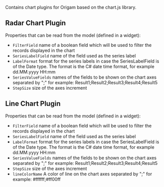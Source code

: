 Contains chart plugins for Origam based on the chart.js library.

## Radar Chart Plugin

Properties that can be read from the model (defined in a widget):

- `FilterField` name of a boolean field which will be used to filter the records displayed in the chart
- `SeriesLabelField` name of the field used as the series label
- `LabelFormat` format for the series labels in case the SeriesLabelField is of the Date type. The format is the C# date time format, for example dd.MM.yyyy HH:mm
- `SeriesValueFields` names of the fields to be shown on the chart axes separated by ";" for example: Result1;Result2;Result3;Result4;Result5
- `StepSize` size of the axes increment

## Line Chart Plugin

Properties that can be read from the model (defined in a widget):

- `FilterField` name of a boolean field which will be used to filter the records displayed in the chart
- `SeriesLabelField` name of the field used as the series label
- `LabelFormat` format for the series labels in case the SeriesLabelField is of the Date type. The format is the C# date time format, for example dd.MM.yyyy HH:mm
- `SeriesValueFields` names of the fields to be shown on the chart axes separated by ";" for example: Result1;Result2;Result3;Result4;Result5
- `StepSize` size of the axes increment
-  `lineColorName` A color of line on the chart axes separated by ";" for example: #ffffff;#ff00ff
